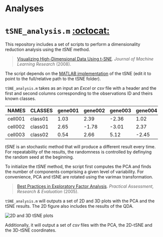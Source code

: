 Analyses
========


# `tSNE_analysis.m` [:octocat:](https://github.com/mscastillo/Analyses/tree/master/tSNE_analysis)

This repository includes a set of scripts to perform a dimensionality reduction analysis using the *tSNE* method.

> [Visualizing High-Dimensional Data Using t-SNE](http://lvdmaaten.github.io/tsne/). *Journal of Machine Learning Research* (2008).

The script depends on the [MATLAB implementation](http://lvdmaaten.github.io/tsne/) of the tSNE (edit it to point to the full/relative path to the tSNE folder).

`tSNE_analysis.m` takes as an input an *Excel* or *csv* file with a header and the first and second columns corresponding to the observations ID and theirs known classes.

| NAMES   | CLASSES | gene001 | gene002 | gene003 | gene004 | gene005 |
|---------|---------|---------|---------|---------|---------|---------|
| cell001 | class01 | 1.03    | 2.39    | -2.36   | 1.02    | -0.56   |
| cell002 | class01 | 2.65    | -1.78   | -3.01   | 2.37    | 1.90    |
| cell003 | class02 | 0.54    | 2.66    | 5.12    | -2.45   | 4.32    |


*tSNE* is an stochastic method that will produce a different result every time. For repeatability of the results, the randomness is controlled by definying the random seed at the beginning.

To initialize the *tSNE* method, the script first computes the PCA and finds the number of components comprising a given level of variability. For convenience, PCA and tSNE are rotated using the varimax transformation.

> [Best Practices in Exploratory Factor Analysis](http://pareonline.net/pdf/v10n7.pdf). *Practical Assessment, Research & Evaluation* (2005).

`tSNE_analysis.m` will outputs a set of 2D and 3D plots with the PCA and the tSNE results. The 2D figure also includes the results of the QDA.

![2D and 3D tSNE plots](https://github.com/mscastillo/Analyses/blob/master/tSNE_analysis/tSNE.jpeg)

Additionally, it will output a set of *csv* files with the PCA, the 2D-tSNE and the 3D-tSNE coordinates.
